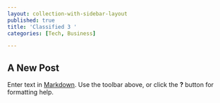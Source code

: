```yaml
---
layout: collection-with-sidebar-layout
published: true
title: 'Classified 3 '
categories: [Tech, Business]

---
```

## A New Post

Enter text in [Markdown](http://daringfireball.net/projects/markdown/). Use the toolbar above, or click the **?** button for formatting help.
